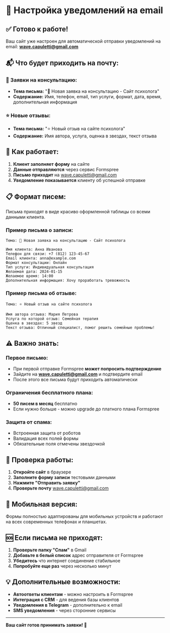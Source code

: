 # 📧 Настройка уведомлений на email

## ✅ Готово к работе!

Ваш сайт уже настроен для автоматической отправки уведомлений на email: **wave.capuletti@gmail.com**

## 📬 Что будет приходить на почту:

### 🔔 Заявки на консультацию:
- **Тема письма:** "🔔 Новая заявка на консультацию - Сайт психолога"
- **Содержание:** Имя, телефон, email, тип услуги, формат, дата, время, дополнительная информация

### ⭐ Новые отзывы:
- **Тема письма:** "⭐ Новый отзыв на сайте психолога"  
- **Содержание:** Имя автора, услуга, оценка в звездах, текст отзыва

## 🚀 Как работает:

1. **Клиент заполняет форму** на сайте
2. **Данные отправляются** через сервис Formspree
3. **Письмо приходит** на wave.capuletti@gmail.com
4. **Уведомление показывается** клиенту об успешной отправке

## 📋 Формат писем:

Письма приходят в виде красиво оформленной таблицы со всеми данными клиента.

### Пример письма о записи:
```
Тема: 🔔 Новая заявка на консультацию - Сайт психолога

Имя клиента: Анна Иванова
Телефон для связи: +7 (812) 123-45-67
Email клиента: anna@example.com
Формат консультации: Онлайн
Тип услуги: Индивидуальная консультация
Желаемая дата: 2024-01-15
Желаемое время: 14:00
Дополнительная информация: Хочу проработать тревожность
```

### Пример письма об отзыве:
```
Тема: ⭐ Новый отзыв на сайте психолога

Имя автора отзыва: Мария Петрова
Услуга по которой отзыв: Семейная терапия
Оценка в звездах: 5 звезд
Текст отзыва: Отличный специалист, помог решить семейные проблемы!
```

## ⚠️ Важно знать:

### Первое письмо:
- При первой отправке Formspree **может попросить подтверждение**
- Зайдите на **wave.capuletti@gmail.com** и подтвердите email
- После этого все письма будут приходить автоматически

### Ограничения бесплатного плана:
- **50 писем в месяц** бесплатно
- Если нужно больше - можно upgrade до платного плана Formspree

### Защита от спама:
- Встроенная защита от роботов
- Валидация всех полей формы
- Обязательные поля отмечены звездочкой

## 🔧 Проверка работы:

1. **Откройте сайт** в браузере
2. **Заполните форму записи** тестовыми данными
3. **Нажмите "Отправить заявку"**
4. **Проверьте почту** wave.capuletti@gmail.com

## 📱 Мобильная версия:

Формы полностью адаптированы для мобильных устройств и работают на всех современных телефонах и планшетах.

## 🆘 Если письма не приходят:

1. **Проверьте папку "Спам"** в Gmail
2. **Добавьте в белый список** адрес отправителя от Formspree
3. **Убедитесь** что интернет соединение стабильное
4. **Попробуйте еще раз** через несколько минут

## 💡 Дополнительные возможности:

- **Автоответы клиентам** - можно настроить в Formspree
- **Интеграция с CRM** - для ведения базы клиентов  
- **Уведомления в Telegram** - дополнительно к email
- **SMS уведомления** - через сторонние сервисы

---

**Ваш сайт готов принимать заявки! 🎉**
